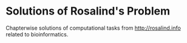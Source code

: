 # Solutions of Rosalind's Problem 

Chapterwise solutions of computational tasks from http://rosalind.info related to bioinformatics.

